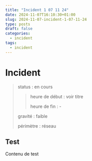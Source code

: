 ```yaml
---
title: "Incident 1 07 11 24"
date: 2024-11-07T16:10:30+01:00
slug: 2024-11-07-incident-1-07-11-24
type: posts
draft: false
categories:
  - incident
tags:
  - incident
---
```


# Incident 
> status : en cours
>
> > heure de début : voir titre
> >
> > heure de fin : - 
>
>  gravité : faible
>
> périmètre : réseau

## Test

Contenu de test
